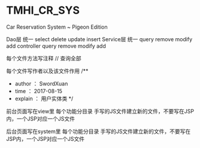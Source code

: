 # TMHI_CR_SYS
Car Reservation System ~ Pigeon Edition

Dao层 统一 select   delete   update  insert
Service层 统一  query  remove  modify  add
controller      query  remove  modify  add


每个文件方法写注释
// 查询全部


每个文件写作者以及该文件作用
/**
 *  author    ： SwordXuan
 *  time      ： 2017-08-15
 *  explain   ： 用户实体类
 */



 前台页面写在view里
    每个功能分目录
        手写的JS文件建立新的文件，不要写在JSP内，一个JSP对应一个JS文件

 后台页面写在system里
    每个功能分目录
        手写的JS文件建立新的文件，不要写在JSP内，一个JSP对应一个JS文件